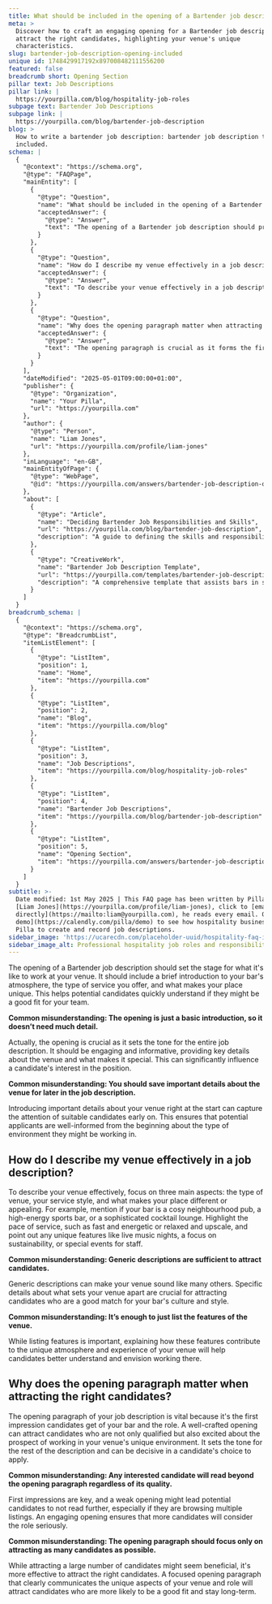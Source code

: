 ```yaml
---
title: What should be included in the opening of a Bartender job description?
meta: >
  Discover how to craft an engaging opening for a Bartender job description to
  attract the right candidates, highlighting your venue's unique
  characteristics.
slug: bartender-job-description-opening-included
unique id: 1748429917192x897008482111556200
featured: false
breadcrumb short: Opening Section
pillar text: Job Descriptions
pillar link: |
  https://yourpilla.com/blog/hospitality-job-roles
subpage text: Bartender Job Descriptions
subpage link: |
  https://yourpilla.com/blog/bartender-job-description
blog: >
  How to write a bartender job description: bartender job description template
  included.
schema: |
  {
    "@context": "https://schema.org",
    "@type": "FAQPage",
    "mainEntity": [
      {
        "@type": "Question",
        "name": "What should be included in the opening of a Bartender job description?",
        "acceptedAnswer": {
          "@type": "Answer",
          "text": "The opening of a Bartender job description should provide a vivid introduction to your bar's atmosphere, service style, and unique features. It should capture the essence of what makes your venue special, helping potential candidates quickly gauge if they're a good fit for the team. Include engaging and informative details right from the start to influence candidates positively towards the role."
        }
      },
      {
        "@type": "Question",
        "name": "How do I describe my venue effectively in a job description?",
        "acceptedAnswer": {
          "@type": "Answer",
          "text": "To describe your venue effectively in a job description, focus on the type of venue, your service style, and unique attributes. For instance, specify whether your bar is a cosy pub, a lively sports bar, or a sophisticated cocktail lounge. Highlight aspects like service pace and distinct features such as live music, a focus on sustainability, or special staff events that make your place unique."
        }
      },
      {
        "@type": "Question",
        "name": "Why does the opening paragraph matter when attracting the right candidates?",
        "acceptedAnswer": {
          "@type": "Answer",
          "text": "The opening paragraph is crucial as it forms the first impression of your bar and the role to the candidates. A compelling opening can attract precisely those candidates who align well with your venue's culture and are excited about the position, thus setting a favourable tone for the rest of the job description and encouraging a better fit to apply and engage with the opportunity."
        }
      }
    ],
    "dateModified": "2025-05-01T09:00:00+01:00",
    "publisher": {
      "@type": "Organization",
      "name": "Your Pilla",
      "url": "https://yourpilla.com"
    },
    "author": {
      "@type": "Person",
      "name": "Liam Jones",
      "url": "https://yourpilla.com/profile/liam-jones"
    },
    "inLanguage": "en-GB",
    "mainEntityOfPage": {
      "@type": "WebPage",
      "@id": "https://yourpilla.com/answers/bartender-job-description-opening-included"
    },
    "about": [
      {
        "@type": "Article",
        "name": "Deciding Bartender Job Responsibilities and Skills",
        "url": "https://yourpilla.com/blog/bartender-job-description",
        "description": "A guide to defining the skills and responsibilities needed from a Bartender, helping employers craft precise and appealing job descriptions."
      },
      {
        "@type": "CreativeWork",
        "name": "Bartender Job Description Template",
        "url": "https://yourpilla.com/templates/bartender-job-description",
        "description": "A comprehensive template that assists bars in setting up detailed and appealing job descriptions for Bartender positions."
      }
    ]
  }
breadcrumb_schema: |
  {
    "@context": "https://schema.org",
    "@type": "BreadcrumbList",
    "itemListElement": [
      {
        "@type": "ListItem",
        "position": 1,
        "name": "Home",
        "item": "https://yourpilla.com"
      },
      {
        "@type": "ListItem",
        "position": 2,
        "name": "Blog",
        "item": "https://yourpilla.com/blog"
      },
      {
        "@type": "ListItem",
        "position": 3,
        "name": "Job Descriptions",
        "item": "https://yourpilla.com/blog/hospitality-job-roles"
      },
      {
        "@type": "ListItem",
        "position": 4,
        "name": "Bartender Job Descriptions",
        "item": "https://yourpilla.com/blog/bartender-job-description"
      },
      {
        "@type": "ListItem",
        "position": 5,
        "name": "Opening Section",
        "item": "https://yourpilla.com/answers/bartender-job-description-opening-included"
      }
    ]
  }
subtitle: >-
  Date modified: 1st May 2025 | This FAQ page has been written by Pilla Founder,
  [Liam Jones](https://yourpilla.com/profile/liam-jones), click to [email Liam
  directly](https://mailto:liam@yourpilla.com), he reads every email. Or [book a
  demo](https://calendly.com/pilla/demo) to see how hospitality businesses use
  Pilla to create and record job descriptions.
sidebar_image: 'https://ucarecdn.com/placeholder-uuid/hospitality-faq-image.jpg'
sidebar_image_alt: Professional hospitality job roles and responsibilities
---
```

The opening of a Bartender job description should set the stage for what it's like to work at your venue. It should include a brief introduction to your bar's atmosphere, the type of service you offer, and what makes your place unique. This helps potential candidates quickly understand if they might be a good fit for your team.

**Common misunderstanding: The opening is just a basic introduction, so it doesn’t need much detail.**

Actually, the opening is crucial as it sets the tone for the entire job description. It should be engaging and informative, providing key details about the venue and what makes it special. This can significantly influence a candidate's interest in the position.

**Common misunderstanding: You should save important details about the venue for later in the job description.**

Introducing important details about your venue right at the start can capture the attention of suitable candidates early on. This ensures that potential applicants are well-informed from the beginning about the type of environment they might be working in.

## How do I describe my venue effectively in a job description?

To describe your venue effectively, focus on three main aspects: the type of venue, your service style, and what makes your place different or appealing. For example, mention if your bar is a cosy neighbourhood pub, a high-energy sports bar, or a sophisticated cocktail lounge. Highlight the pace of service, such as fast and energetic or relaxed and upscale, and point out any unique features like live music nights, a focus on sustainability, or special events for staff.

**Common misunderstanding: Generic descriptions are sufficient to attract candidates.**

Generic descriptions can make your venue sound like many others. Specific details about what sets your venue apart are crucial for attracting candidates who are a good match for your bar's culture and style.

**Common misunderstanding: It’s enough to just list the features of the venue.**

While listing features is important, explaining how these features contribute to the unique atmosphere and experience of your venue will help candidates better understand and envision working there.

## Why does the opening paragraph matter when attracting the right candidates?

The opening paragraph of your job description is vital because it's the first impression candidates get of your bar and the role. A well-crafted opening can attract candidates who are not only qualified but also excited about the prospect of working in your venue's unique environment. It sets the tone for the rest of the description and can be decisive in a candidate's choice to apply.

**Common misunderstanding: Any interested candidate will read beyond the opening paragraph regardless of its quality.**

First impressions are key, and a weak opening might lead potential candidates to not read further, especially if they are browsing multiple listings. An engaging opening ensures that more candidates will consider the role seriously.

**Common misunderstanding: The opening paragraph should focus only on attracting as many candidates as possible.**

While attracting a large number of candidates might seem beneficial, it's more effective to attract the right candidates. A focused opening paragraph that clearly communicates the unique aspects of your venue and role will attract candidates who are more likely to be a good fit and stay long-term.
